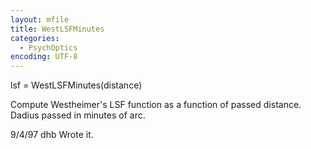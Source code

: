 ```yaml
---
layout: mfile
title: WestLSFMinutes
categories:
  - PsychOptics
encoding: UTF-8
---
```


lsf = WestLSFMinutes(distance)

Compute Westheimer's LSF function as a function
of passed distance.  Dadius passed in minutes of arc.

9/4/97  dhb  Wrote it.